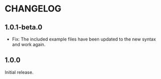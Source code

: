 # CHANGELOG

## 1.0.1-beta.0

- Fix: The included example files have been updated to the new syntax and work again.

## 1.0.0

Initial release.
